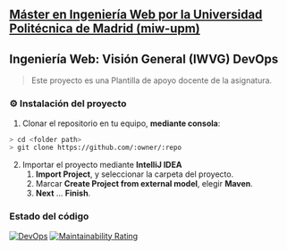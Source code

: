 ## [Máster en Ingeniería Web por la Universidad Politécnica de Madrid (miw-upm)](http://miw.etsisi.upm.es)
## Ingeniería Web: Visión General (IWVG) DevOps
> Este proyecto es una Plantilla de apoyo docente de la asignatura.

### :gear: Instalación del proyecto
1. Clonar el repositorio en tu equipo, **mediante consola**:
```sh
> cd <folder path>
> git clone https://github.com/:owner/:repo
```
2. Importar el proyecto mediante **IntelliJ IDEA**
   1. **Import Project**, y seleccionar la carpeta del proyecto.
   1. Marcar **Create Project from external model**, elegir **Maven**.
   1. **Next** … **Finish**.
### Estado del código
   
[![DevOps](https://github.com/karimbasly/devop_project/actions/workflows/test.yml/badge.svg)](https://github.com/karimbasly/devop_project/actions/workflows/test.yml)
[![Maintainability Rating](https://sonarcloud.io/api/project_badges/measure?project=karimbasly_devop_project&metric=sqale_rating)](https://sonarcloud.io/dashboard?id=karimbasly_devop_project)